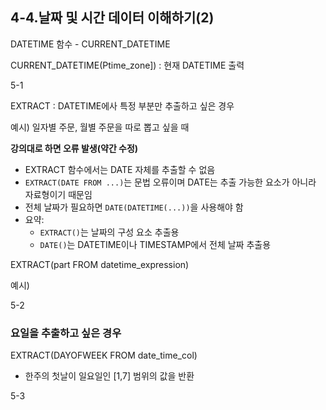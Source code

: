 ## 4-4.날짜 및 시간 데이터 이해하기(2) 

DATETIME 함수 - CURRENT_DATETIME

CURRENT_DATETIME(Ptime_zone]) : 현재 DATETIME 출력  


5-1

EXTRACT : DATETIME에사 특정 부분만 추출하고 싶은 경우  

예시) 일자별 주문, 월별 주문을 따로 뽑고 싶을 때 

**강의대로 하면 오류 발생(약간 수정)**  


- EXTRACT 함수에서는 DATE 자체를 추출할 수 없음
- `EXTRACT(DATE FROM ...)`는 문법 오류이며 DATE는 추출 가능한 요소가 아니라 자료형이기 때문임
- 전체 날짜가 필요하면 `DATE(DATETIME(...))`을 사용해야 함
- 요약:
  - `EXTRACT()`는 날짜의 구성 요소 추출용
  - `DATE()`는 DATETIME이나 TIMESTAMP에서 전체 날짜 추출용

EXTRACT(part FROM datetime_expression)

예시) 

5-2

### 요일을 추출하고 싶은 경우 
EXTRACT(DAYOFWEEK FROM date_time_col) 
- 한주의 첫날이 일요일인 [1,7] 범위의 값을 반환  

5-3 


